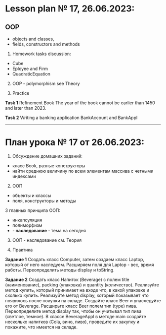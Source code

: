 # Lesson plan № 17, 26.06.2023:

## OOP
  - objects and classes, 
  - fields, constructors and methods

1. Homework tasks discussion:
- Cube
- Eployee and Firm
- QuadraticEquation 

2. OOP - polymorphism
   see Theory 

3. Practice 

**Task 1**
Refinement Book
The year of the book cannot be earlier than 1450 and later than 2023.

**Task 2**
Writing a banking application
BankAccount and BankAppl

______________________

# План урока № 17 от 26.06.2023:

1. Обсуждение домашних заданий:
- класс Book, разные конструкторы
- найти среднюю величину по всем элементам массива с четными индексами

2. ООП
- объекты и классы
- поля, конструкторы и методы

3 главных принципа ООП:
- инкапсуляция
- полиморфизм
- **- наследование** - тема на сегодня

3. ООП - наследование
см. Теория

4. Практика

**Задание 1**
Создать класс Computer, затем создаем класс Laptop, который от него наследуем.
Расширяем поля для Laptop - вес, время работы.
Переопределить методы display и toString.

**Задание 2**
Создать класс Напиток (Beverage) c полем title (наименование), packing (упаковка) и quantity (количество).
Реализуйте метод купить, который принимает на входе что, в какой упаковке и сколько купить.
Реализуйте метод display, который показывает что появилось после покупки на складе.
Создайте класс Beer и унаследуйте его от Beverage.
Расширьте класс Beer полем тип (type) пива.
Переопределите метод display так, чтобы он учитывал тип пива (светлое, темное).
В классе BeverageAppl в методе main создайте несколько напитков (Cola, вино, пиво), проведите их закупку и покажите, что 
имеется на складе.